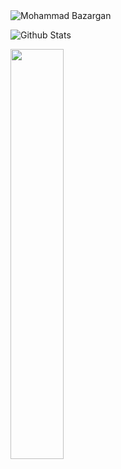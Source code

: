 <!-- # About Me

- 👋 Hi, I’m @BazarganDev
- 👀 I’m interested in programming, movies, videogames and mountain climbing
- 🌱 I’m currently learning Python
- 💞️ I’m looking to collaborate on python projects
- 📫 How to reach me: jc.mhmd.bazargan850627@gmail.com
-->
<img height="auto" src="https://github-readme-streak-stats.herokuapp.com/?user=BazarganDev&theme=dark&show_icons=true&ring=00bfbf&fire=00bfbf&currStreakLabel=00bfbf" alt="Mohammad Bazargan" />

![Github Stats](https://github-readme-stats.vercel.app/api?username=BazarganDev&theme=dark&show_icons=true&count_private=true)

<img width="41%" height="auto" src="https://github-readme-stats.vercel.app/api/top-langs/?username=BazarganDev&theme=dark&show_icons=true&layout=compact&title_color=00bfbf&text_color=00bfbf&bg_color=0d1117" />
